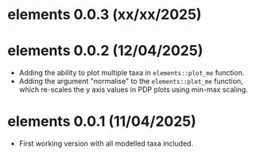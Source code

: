 # elements 0.0.3 (xx/xx/2025)


# elements 0.0.2 (12/04/2025)

* Adding the ability to plot multiple taxa in `elements::plot_me` function.
* Adding the argument "normalise" to the `elements::plot_me` function, which re-scales the y axis values in PDP plots using min-max scaling.

# elements 0.0.1 (11/04/2025)

* First working version with all modelled taxa included.
